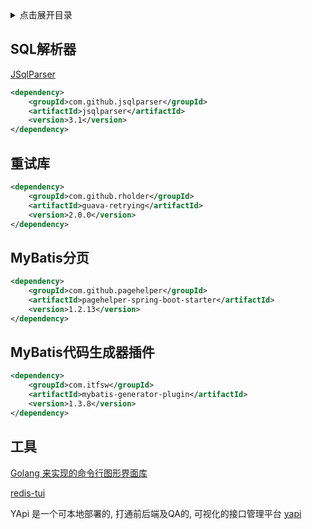 <details>
<summary>点击展开目录</summary>
<!-- TOC -->

- [SQL解析器](#sql解析器)
- [重试库](#重试库)
- [MyBatis分页](#mybatis分页)
- [MyBatis代码生成器插件](#mybatis代码生成器插件)
- [工具](#工具)

<!-- /TOC -->
</details>

## SQL解析器

[JSqlParser](https://github.com/JSQLParser/JSqlParser)

```xml
<dependency>
    <groupId>com.github.jsqlparser</groupId>
    <artifactId>jsqlparser</artifactId>
    <version>3.1</version>
</dependency>
```

## 重试库

```xml
<dependency>
    <groupId>com.github.rholder</groupId>
    <artifactId>guava-retrying</artifactId>
    <version>2.0.0</version>
</dependency>
```

## MyBatis分页

```xml
<dependency>
    <groupId>com.github.pagehelper</groupId>
    <artifactId>pagehelper-spring-boot-starter</artifactId>
    <version>1.2.13</version>
</dependency>
```

## MyBatis代码生成器插件

```xml
<dependency>
    <groupId>com.itfsw</groupId>
    <artifactId>mybatis-generator-plugin</artifactId>
    <version>1.3.8</version>
</dependency>
```

## 工具

[Golang 来实现的命令行图形界面库](https://github.com/rivo/tview)

[redis-tui](https://github.com/mylxsw/redis-tui)

YApi 是一个可本地部署的, 打通前后端及QA的, 可视化的接口管理平台
[yapi](https://github.com/YMFE/yapi)
